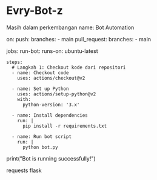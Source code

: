 # Evry-Bot-z
Masih dalam perkembangan
name: Bot Automation

on:
  push:
    branches:
      - main 
  pull_request:
    branches:
      - main 

jobs:
  run-bot:
    runs-on: ubuntu-latest  

    steps:
      # Langkah 1: Checkout kode dari repositori
      - name: Checkout code
        uses: actions/checkout@v2  

      - name: Set up Python
        uses: actions/setup-python@v2
        with:
          python-version: '3.x' 

      - name: Install dependencies
        run: |
          pip install -r requirements.txt 

      - name: Run bot script
        run: |
          python bot.py  

print("Bot is running successfully!")

requests
flask
